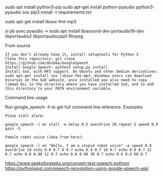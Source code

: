 sudo apt install python3-pip
sudo apt-get install python-pyaudio python3-pyaudio sox
pip3 install -r requirements.txt
<!-- sudo apt-get install espeak -->
sudo apt-get install libsox-fmt-mp3

si pb avec pyaudio -> sudo apt install libasound-dev portaudio19-dev libportaudio2 libportaudiocpp0 ffmpeg




From source

    If you don’t already have it, install setuptools for Python 3
    Clone this repository: git clone https://github.com/desbma/GoogleSpeech
    Install Google Speech: python3 setup.py install
    Install SoX, with MP3 support. On Ubuntu and other Debian derivatives: sudo apt-get install sox libsox-fmt-mp3. Windows users can download binaries on the SoX website, once installed you also need to copy libmad DLL in the directory where you have installed SoX, and to add this directory to your PATH environment variable.

Command line usage

Run google_speech -h to get full command line reference.
Examples

    Plane stall alarm:

    google_speech -l en stall -e delay 0.5 overdrive 20 repeat 5 speed 0.9 gain -5

    Female robot voice (idea from here):

    google_speech -l en "Hello, I am a stupid robot voice" -e speed 0.9 overdrive 10 echo 0.8 0.7 6 0.7 echo 0.8 0.7 10 0.7 echo 0.8 0.7 12 0.7 echo 0.8 0.88 12 0.7 echo 0.8 0.88 30 0.7 echo 0.6 0.6 60 0.7



https://www.geeksforgeeks.org/convert-text-speech-python/
https://pythonspot.com/speech-recognition-using-google-speech-api/
